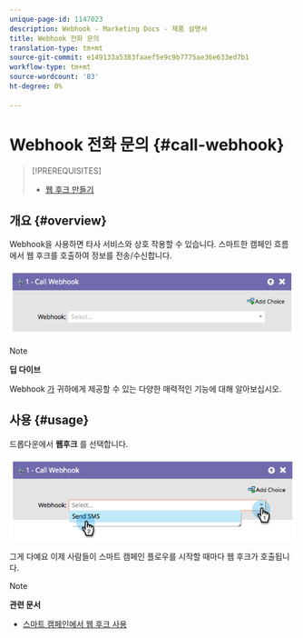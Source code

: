 ```yaml
---
unique-page-id: 1147023
description: Webhook - Marketing Docs - 제품 설명서
title: Webhook 전화 문의
translation-type: tm+mt
source-git-commit: e149133a5383faaef5e9c9b7775ae36e633ed7b1
workflow-type: tm+mt
source-wordcount: '83'
ht-degree: 0%

---
```



# Webhook 전화 문의 {#call-webhook}

>[!PREREQUISITES]
>
>* [웹 후크 만들기](../../../../product-docs/administration/additional-integrations/create-a-webhook.md)

>



## 개요 {#overview}

Webhook을 사용하면 타사 서비스와 상호 작용할 수 있습니다. 스마트한 캠페인 흐름에서 웹 후크를 호출하여 정보를 전송/수신합니다.

![](assets/image2014-9-22-15-3a4-3a7.png)

>[!NOTE]
>
>**딥 다이브**
>
>Webhook [가](http://developers.marketo.com/documentation/webhooks/) 귀하에게 제공할 수 있는 다양한 매력적인 기능에 대해 알아보십시오.

## 사용 {#usage}

드롭다운에서 **웹후크** 를 선택합니다.

![](assets/image2014-9-22-15-3a4-3a25.png)

그게 다예요 이제 사람들이 스마트 캠페인 플로우를 시작할 때마다 웹 후크가 호출됩니다.

>[!NOTE]
>
>**관련 문서**
>
>* [스마트 캠페인에서 웹 후크 사용](use-a-webhook-in-a-smart-campaign.md)

>



